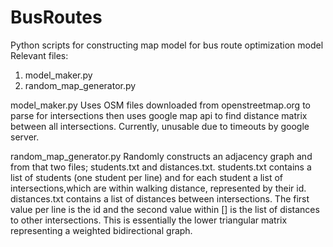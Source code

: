 # BusRoutes

Python scripts for constructing map model for bus route optimization model
Relevant files:
<ol>
<li> model_maker.py
<li> random_map_generator.py
</ol>

model_maker.py 
Uses OSM files downloaded from openstreetmap.org to parse for intersections then uses google map api to find distance matrix between all intersections. Currently, unusable due to timeouts by google server.

random_map_generator.py
Randomly constructs an adjacency graph and from that two files; students.txt and distances.txt. students.txt contains a list of students (one student per line) and for each student a list of intersections,which are within walking distance, represented by their id. distances.txt contains a list of distances between intersections. The first value per line is the id and the second value within [] is the list of distances to other intersections. This is essentially the lower triangular matrix representing a weighted bidirectional graph.

